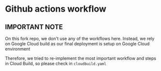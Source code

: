# Github actions workflow

## IMPORTANT NOTE

On this fork repo, we don't use any of the workflows here. Instead, we rely on Google Cloud build as our final deployment is setup on Google Cloud environment

Therefore, we tried to re-implement the most important workflow and steps in Cloud Build, so please check in `cloudbuild.yaml`